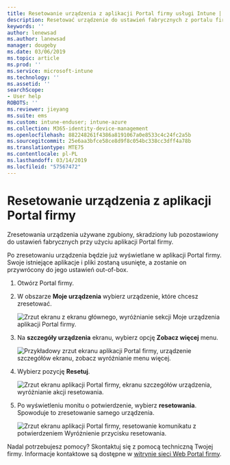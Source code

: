 ```yaml
---
title: Resetowanie urządzenia z aplikacji Portal firmy usługi Intune | Dokumentacja firmy Microsoft
description: Resetować urządzenie do ustawień fabrycznych z portalu firmy dla systemu Windows 10.
keywords: ''
author: lenewsad
ms.author: lanewsad
manager: dougeby
ms.date: 03/06/2019
ms.topic: article
ms.prod: ''
ms.service: microsoft-intune
ms.technology: ''
ms.assetid: ''
searchScope:
- User help
ROBOTS: ''
ms.reviewer: jieyang
ms.suite: ems
ms.custom: intune-enduser; intune-azure
ms.collection: M365-identity-device-management
ms.openlocfilehash: 882248261f4386a8191067a0e8533c4c24fc2a5b
ms.sourcegitcommit: 25e6aa3bfce58ce8d9f8c054bc338cc3dff4a78b
ms.translationtype: MTE75
ms.contentlocale: pl-PL
ms.lasthandoff: 03/14/2019
ms.locfileid: "57567472"
---
```

# <a name="reset-device-from-the-company-portal-app"></a>Resetowanie urządzenia z aplikacji Portal firmy  

Zresetowania urządzenia używane zgubiony, skradziony lub pozostawiony do ustawień fabrycznych przy użyciu aplikacji Portal firmy.  

Po zresetowaniu urządzenia będzie już wyświetlane w aplikacji Portal firmy. Swoje istniejące aplikacje i pliki zostaną usunięte, a zostanie on przywrócony do jego ustawień out-of-box.  

1. Otwórz Portal firmy.  
2. W obszarze **Moje urządzenia** wybierz urządzenie, które chcesz zresetować.   

    ![Zrzut ekranu z ekranu głównego, wyróżnianie sekcji Moje urządzenia aplikacji Portal firmy.](./media/1802-cp-app-windows-home.png)  

3. Na **szczegóły urządzenia** ekranu, wybierz opcję **Zobacz więcej** menu.  

    ![Przykładowy zrzut ekranu aplikacji Portal firmy, urządzenie szczegółów ekranu, zobacz wyróżnianie menu więcej.](./media/1802-cp-app-windows-device-details.png)  

4. Wybierz pozycję **Resetuj**.  

     ![Zrzut ekranu aplikacji Portal firmy, ekranu szczegółów urządzenia, wyróżnianie akcji resetowania. ](./media/1802-cp-app-windows-device-details-reset.png)  

5. Po wyświetleniu monitu o potwierdzenie, wybierz **resetowania**. Spowoduje to zresetowanie samego urządzenia.  

     ![Zrzut ekranu aplikacji Portal firmy, resetowanie komunikatu z potwierdzeniem Wyróżnienie przycisku resetowania. ](./media/1802-cp-app-windows-reset-confirm.png)  

Nadal potrzebujesz pomocy? Skontaktuj się z pomocą techniczną Twojej firmy. Informacje kontaktowe są dostępne w [witrynie sieci Web Portal firmy](https://go.microsoft.com/fwlink/?linkid=2010980).  
